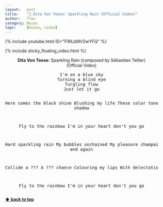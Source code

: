 ```yaml
---
layout:   post
title:    "🎵 Dita Von Teese: Sparkling Rain (Official Video)"
author:   flex
category: Muzax
tags:     [muzax, video]
---
```


{% include youtube.html ID="FWLbMV2wYFQ" %}

<!-- break -->

{% include sticky_floating_video.html %}

<div id="lyrics"><div class="lyricsheader"><p><center><b>Dita Von Teese</b>: Sparkling Rain (composed by Sébastien Tellier) <nobr>(Official Video)</nobr></center></p></div>

<center><pre>
I'm on a blue sky
Turning a blind eye
Turgling flow
Just let it go

Here comes the black shine
Blushing my life
These color tones
Magical shadow

Fly to the rainbow
I'm in your heart don't you go

Hard sparkling rain
My bubbles unchained
My pleasure champaign
Again and again

Collide a ???
A ??? chance
Colouring my lips
With delectation

Fly to the rainbow
I'm in your heart don't you go
</pre></center></div>

**[⬆ back to top](#lyrics)**